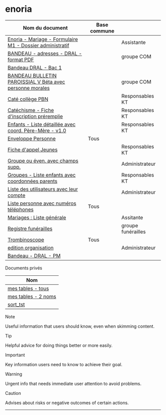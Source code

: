 # enoria


| Nom du document | Base commune |  |
| ---------------  | ------------| ------------------------------|
| [Enoria - Mariage - Formulaire M1 - Dossier administratif](#)	 |	|Assistante |
| [BANDEAU - adresses - DRAL - format PDF](https://web.enoria.app/tools/documentspdf/?p=882838,901523,865776,901535&g=29621&titredoc=&doc=23140&orientation=landscape&preview=pdf&format=a4) | |  groupe COM |
| [Bandeau DRAL - Bac 1](https://web.enoria.app/tools/documentspdf/?p=882838,901523&g=29621&titredoc=&doc=23231&orientation=landscape&preview=pdf&format=a4) | |
| [BANDEAU BULLETIN PAROISSIAL V Béta avec personne morales](https://web.enoria.app/tools/documentspdf/?p=882838,901523,865776,901535&g=29621&titredoc=&doc=23056&orientation=portrait&preview=html&format=a4&optionsName=nbjouravtdistri,nbjouravtdepos,choixtri&optionsValue=1,1,alphab%C3%A9tique%20Nom) | | groupe COM |
| [Caté collège PBN](#)	| |Responsables KT |
| [Catéchisme - Fiche d'inscription préremplie](https://web.enoria.app/tools/documentspdf/?p=901858&titredoc=&doc=22077&orientation=portrait&preview=html&format=a4&optionsName=ouinon&optionsValue=0)	 | |	Responsables KT |
| [Enfants - Liste détaillée avec coord. Père-Mère - v1.0](#)	| |	Responsables KT |
| [Enveloppe Personne](https://web.enoria.app/tools/documentspdf/?p=901858&titredoc=&doc=288&orientation=portrait&preview=html&format=a4)	| Tous |	 |
| [Fiche d'appel Jeunes](#)	| |	Responsables KT |
| [Groupe ou éven. avec champs supp.](#)	 |	|Administrateur |
| [Groupes - Liste enfants avec coordonnées parents](#)	| |	Responsables KT |
| [Liste des utilisateurs avec leur compte](#)	| |	Administrateur |
| [Liste personne avec numéros téléphones](https://web.enoria.app/tools/documentspdf/?p=901814&titredoc=&doc=10&orientation=portrait&preview=html&format=a4) | Tous |	 |
| [Mariages : Liste générale](#)	 | |	Assitante |
| [Registre funérailles](#)	| |	groupe funérailles |
| [Trombinoscope](https://web.enoria.app/tools/documentspdf/?p=901858&titredoc=&doc=7&orientation=portrait&preview=html&format=a4)	| Tous | |
| [edition organisation](#)	| |	Administrateur |
|[Bandeau - DRAL - PM](https://web.enoria.app/tools/documentspdf/?p=882838&g=29621&titredoc=&doc=23249&orientation=portrait&preview=html&format=a4)||

Documents privés

|      Nom                          |
| --------------------------------- |
|  [mes tables - tous](https://web.enoria.app/tools/documentspdf/?g=29621&titredoc=&doc=23161&orientation=portrait&preview=html&format=a4) |
|  [mes tables - 2 noms](https://web.enoria.app/tools/documentspdf/?p=882838,1040093&g=29621&titredoc=&doc=23161&orientation=portrait&preview=html&format=a4&optionsName=cejour&optionsValue=samedi) |
|[sort_tst](https://web.enoria.app/tools/documentspdf/?p=1040148&g=29621&titredoc=&doc=23239&orientation=portrait&preview=html&format=a4)|



>[!NOTE]
>Useful information that users should know, even when skimming content.

> [!TIP]
> Helpful advice for doing things better or more easily.

> [!IMPORTANT]
> Key information users need to know to achieve their goal.

> [!WARNING]
> Urgent info that needs immediate user attention to avoid problems.

> [!CAUTION]
> Advises about risks or negative outcomes of certain actions.


****************************************************************************************************************
